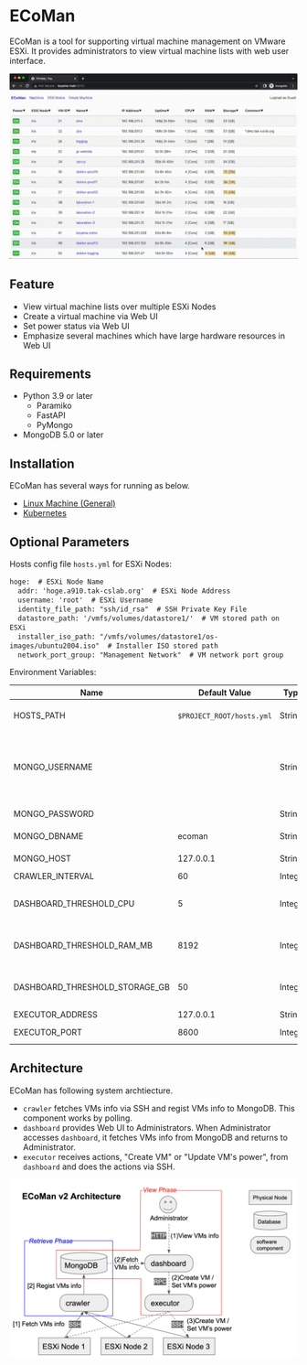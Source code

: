 # ECoMan

ECoMan is a tool for supporting virtual machine management on VMware ESXi.
It provides administrators to view virtual machine lists with web user interface.

<img src="assets/demo.gif">

## Feature

- View virtual machine lists over multiple ESXi Nodes
- Create a virtual machine via Web UI
- Set power status via Web UI
- Emphasize several machines which have large hardware resources in Web UI

## Requirements

- Python 3.9 or later
    - Paramiko
    - FastAPI
    - PyMongo
- MongoDB 5.0 or later

## Installation

ECoMan has several ways for running as below.

- [Linux Machine (General)](docs/install_linux_machine.md)
- [Kubernetes](docs/install_kubernetes.md)

## Optional Parameters

Hosts config file `hosts.yml` for ESXi Nodes:

```
hoge:  # ESXi Node Name
  addr: 'hoge.a910.tak-cslab.org'  # ESXi Node Address
  username: 'root'  # ESXi Username
  identity_file_path: "ssh/id_rsa"  # SSH Private Key File
  datastore_path: '/vmfs/volumes/datastore1/'  # VM stored path on ESXi
  installer_iso_path: "/vmfs/volumes/datastore1/os-images/ubuntu2004.iso"  # Installer ISO stored path
  network_port_group: "Management Network"  # VM network port group
```

Environment Variables:

| Name                           | Default Value | Type    | Description | Component |
| ---                            | ---           | ---     | ---         | ---       |
| HOSTS_PATH                     | `$PROJECT_ROOT/hosts.yml` | String |  | crawler, dashboard, executor |
| MONGO_USERNAME                 |               | String  | If this value is empty, ECoMan connects to MongoDB without authentication. | crawler, dashboard |
| MONGO_PASSWORD                 |               | String  |             | crawler, dashboard |
| MONGO_DBNAME                   | ecoman        | String  |             | crawler, dashboard |
| MONGO_HOST                     | 127.0.0.1     | String  |             | crawler, dashboard |
| CRAWLER_INTERVAL               | 60            | Integer |             | crawler   |
| DASHBOARD_THRESHOLD_CPU        | 5             | Integer | CPU usage on VM lists is emphasized by this value. | dashboard |
| DASHBOARD_THRESHOLD_RAM_MB     | 8192          | Integer | RAM usage on VM lists is emphasized by this value. | dashboard |
| DASHBOARD_THRESHOLD_STORAGE_GB | 50            | Integer | Storage usage on VM lists is emphasized by this value. | dashboard |
| EXECUTOR_ADDRESS               | 127.0.0.1     | String  |             | dashboard |
| EXECUTOR_PORT                  | 8600          | Integer |             | dashboard, executor |

## Architecture

ECoMan has following system archtiecture.

- `crawler` fetches VMs info via SSH and regist VMs info to MongoDB. This component works by polling.
- `dashboard` provides Web UI to Administrators. When Administrator accesses `dashboard`, it fetches VMs info from MongoDB and returns to Administrator.
- `executor` receives actions, "Create VM" or "Update VM's power", from `dashboard` and does the actions via SSH.

<img src="assets/architecture.png">
